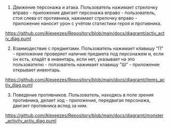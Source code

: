 1. Движение персонажа и атака.
  Пользователь нажимает стрелочку вправо - приложение двигает персонажа вправо - пользователь, стоя слева от противника, нажимает стрелочку вправо - приложение наносит урон с учётом статистики героя и противника.

https://github.com/Alexeezes/Repository/blob/main/docs/diagramt/activ_activ_diag.puml

2. Взаимодествие с предметами.
  Пользователь нажимает клавишу "П" - приложение проверяет наличие предмета под персонажем и, если он есть, кладёт в инвентарь, если нет, указывает на это пользователю - ползователь нажимает клавишу "Ш" - приложение открывает инвентарь.

https://github.com/Alexeezes/Repository/blob/main/docs/diagramt/items_activ_diag.puml

3. Поведение противников.
  Пользователь, находясь в поле зрения противника, делает ход - приложение, передвигая персонажа, двигает противника вслед за ним.

https://github.com/Alexeezes/Repository/blob/main/docs/diagramt/monster_activity_activ_diag.puml

